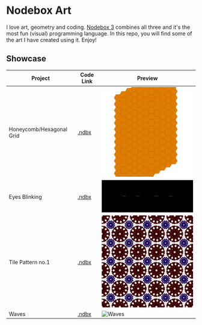 # Nodebox Art

I love art, geometry and coding. [Nodebox 3](https://www.nodebox.net/node/) combines all three and it's the most fun (visual) programming language. In this repo, you will find some of the art I have created using it. Enjoy!

## Showcase

| Project                  | Code Link                             | Preview                                        |
| ------------------------ | ------------------------------------- | ---------------------------------------------- |
| Honeycomb/Hexagonal Grid | [.ndbx](static/honeycomb-grid.ndbx)   | ![Honeycomb Grid](assets/honeycomb-grid.png)   |
| Eyes Blinking            | [.ndbx](animation/eyes-blinking.ndbx) | ![Eyes Blinking](assets/eyes-blinking.gif)     |
| Tile Pattern no.1        | [.ndbx](animation/tile-pattern1.ndbx) | ![Tile Pattern no.1](assets/tile-pattern1.gif) |
| Waves                    | [.ndbx](animation/waves.ndbx)         | ![Waves](assets/waves.gif)                     |